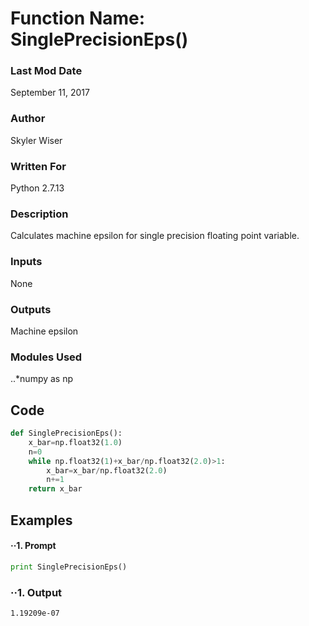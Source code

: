 # Function Name: SinglePrecisionEps()

### Last Mod Date
September 11, 2017
### Author
Skyler Wiser
### Written For
Python 2.7.13
### Description
Calculates machine epsilon for single precision floating point variable.
### Inputs
None
### Outputs
Machine epsilon
### Modules Used
..*numpy as np
## Code
```python
def SinglePrecisionEps():
    x_bar=np.float32(1.0)
    n=0
    while np.float32(1)+x_bar/np.float32(2.0)>1:
        x_bar=x_bar/np.float32(2.0)
        n+=1
    return x_bar
```
## Examples
#### ··1. Prompt
```python
print SinglePrecisionEps()
```
### ··1. Output
```
1.19209e-07
```

